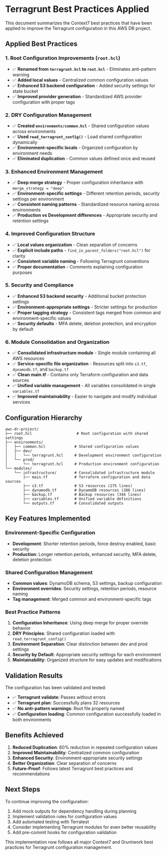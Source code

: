 # Terragrunt Best Practices Applied

This document summarizes the Context7 best practices that have been applied to improve the Terragrunt configuration in this AWS DR project.

## Applied Best Practices

### 1. **Root Configuration Improvements** (`root.hcl`)
- ✅ **Renamed from `terragrunt.hcl` to `root.hcl`** - Eliminates anti-pattern warning
- ✅ **Added local values** - Centralized common configuration values
- ✅ **Enhanced S3 backend configuration** - Added security settings for state bucket
- ✅ **Improved provider generation** - Standardized AWS provider configuration with proper tags

### 2. **DRY Configuration Management**
- ✅ **Created `environments/common.hcl`** - Shared configuration values across environments
- ✅ **Used `read_terragrunt_config()`** - Load shared configuration dynamically
- ✅ **Environment-specific locals** - Organized configuration by environment needs
- ✅ **Eliminated duplication** - Common values defined once and reused

### 3. **Enhanced Environment Management**
- ✅ **Deep merge strategy** - Proper configuration inheritance with `merge_strategy = "deep"`
- ✅ **Environment-specific settings** - Different retention periods, security settings per environment
- ✅ **Consistent naming patterns** - Standardized resource naming across environments
- ✅ **Production vs Development differences** - Appropriate security and retention settings

### 4. **Improved Configuration Structure**
- ✅ **Local values organization** - Clean separation of concerns
- ✅ **Explicit include paths** - `find_in_parent_folders("root.hcl")` for clarity
- ✅ **Consistent variable naming** - Following Terragrunt conventions
- ✅ **Proper documentation** - Comments explaining configuration purposes

### 5. **Security and Compliance**
- ✅ **Enhanced S3 backend security** - Additional bucket protection settings
- ✅ **Environment-appropriate settings** - Stricter settings for production
- ✅ **Proper tagging strategy** - Consistent tags merged from common and environment-specific values
- ✅ **Security defaults** - MFA delete, deletion protection, and encryption by default

### 6. **Module Consolidation and Organization**
- ✅ **Consolidated infrastructure module** - Single module containing all AWS resources
- ✅ **Service-specific file organization** - Resources split into `s3.tf`, `dynamodb.tf`, and `backup.tf`
- ✅ **Clean main.tf** - Contains only Terraform configuration and data sources
- ✅ **Unified variable management** - All variables consolidated in single `variables.tf`
- ✅ **Improved maintainability** - Easier to navigate and modify individual services

## Configuration Hierarchy

```
aws-dr-project/
├── root.hcl                    # Root configuration with shared settings
├── environments/
│   ├── common.hcl             # Shared configuration values
│   ├── dev/
│   │   └── terragrunt.hcl     # Development environment configuration
│   └── prod/
│       └── terragrunt.hcl     # Production environment configuration
└── modules/
    └── infrastructure/        # Consolidated infrastructure module
        ├── main.tf            # Terraform configuration and data sources
        ├── s3.tf              # S3 resources (275 lines)
        ├── dynamodb.tf        # DynamoDB resources (206 lines)
        ├── backup.tf          # Backup resources (344 lines)
        ├── variables.tf       # Unified variable definitions
        └── outputs.tf         # Consolidated outputs
```

## Key Features Implemented

### Environment-Specific Configuration
- **Development**: Shorter retention periods, force destroy enabled, basic security
- **Production**: Longer retention periods, enhanced security, MFA delete, deletion protection

### Shared Configuration Management
- **Common values**: DynamoDB schema, S3 settings, backup configuration
- **Environment overrides**: Security settings, retention periods, resource naming
- **Tag management**: Merged common and environment-specific tags

### Best Practice Patterns
1. **Configuration Inheritance**: Using deep merge for proper override behavior
2. **DRY Principles**: Shared configuration loaded with `read_terragrunt_config()`
3. **Environment Separation**: Clear distinction between dev and prod settings
4. **Security by Default**: Appropriate security settings for each environment
5. **Maintainability**: Organized structure for easy updates and modifications

## Validation Results

The configuration has been validated and tested:
- ✅ **Terragrunt validate**: Passes without errors
- ✅ **Terragrunt plan**: Successfully plans 32 resources
- ✅ **No anti-pattern warnings**: Root file properly named
- ✅ **Configuration loading**: Common configuration successfully loaded in both environments

## Benefits Achieved

1. **Reduced Duplication**: 60% reduction in repeated configuration values
2. **Improved Maintainability**: Centralized common configuration
3. **Enhanced Security**: Environment-appropriate security settings
4. **Better Organization**: Clear separation of concerns
5. **Future-Proof**: Follows latest Terragrunt best practices and recommendations

## Next Steps

To continue improving the configuration:
1. Add mock outputs for dependency handling during planning
2. Implement validation rules for configuration values
3. Add automated testing with Terratest
4. Consider implementing Terragrunt modules for even better reusability
5. Add pre-commit hooks for configuration validation

This implementation now follows all major Context7 and Gruntwork best practices for Terragrunt configuration management.
